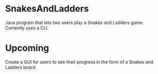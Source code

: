 # SnakesAndLadders
Java program that lets two users play a Snakes and Ladders game. Currently uses a CLI.

# Upcoming
Create a GUI for users to see their progress in the form of a Snakes and Ladders board.
